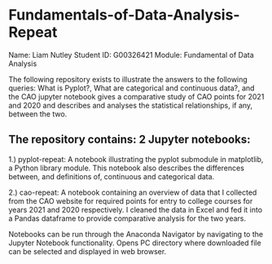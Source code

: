 # Fundamentals-of-Data-Analysis-Repeat
Name: Liam Nutley
Student ID: G00326421
Module: Fundamental of Data Analysis


The following repository exists to illustrate the answers to the following queries: What is Pyplot?, What are categorical and continuous data?, and the CAO jupyter notebook gives a comparative study of CAO points for 2021 and 2020 and describes and analyses the statistical relationships, if any, between the two.

The repository contains:
2 Jupyter notebooks:
-------------------------
1.) pyplot-repeat: A notebook illustrating the pyplot submodule in matplotlib, a Python library module. This notebook also describes the differences between, and definitions of, continuous and categorical data.

2.) cao-repeat: A notebook containing an overview of data that I collected from the CAO website for required points for entry to college courses for years 2021 and 2020 respectively. I cleaned the data in Excel and fed it into a Pandas dataframe to provide comparative analysis for the two years.

Notebooks can be run through the Anaconda Navigator by navigating to the Jupyter Notebook functionality. Opens PC directory where downloaded file can be selected and displayed in web browser.




